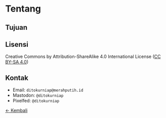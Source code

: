# Tentang

## Tujuan

## Lisensi
Creative Commons by Attribution-ShareAlike 4.0 International License ([CC BY-SA 4.0](https://creativecommons.org/licenses/by-sa/4.0/deed.id))

## Kontak
- Email: `ditokurniap@merahputih.id`
- Mastodon: `@ditokurniap`
- Pixelfed: `@ditokurniap`

[<- Kembali](https://github.com/ditokp/Tes_Repositori/blob/master/README.md)
